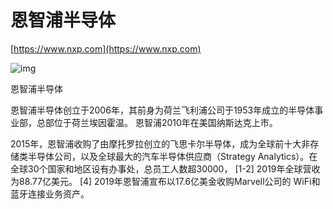 # 恩智浦半导体

[https://www.nxp.com](https://www.nxp.com)

![img](https://dss0.bdstatic.com/-0U0bnSm1A5BphGlnYG/tam-ogel/1b3251b6a1d77dd8f6d1bd0e19d98f14_222_222.jpg)

恩智浦半导体

恩智浦半导体创立于2006年，其前身为荷兰飞利浦公司于1953年成立的半导体事业部，总部位于荷兰埃因霍温。 恩智浦2010年在美国纳斯达克上市。


2015年，恩智浦收购了由摩托罗拉创立的飞思卡尔半导体，成为全球前十大非存储类半导体公司，以及全球最大的汽车半导体供应商（Strategy Analytics）。在全球30个国家和地区设有办事处，总员工人数超30000， [1-2]  2019年全球营收为88.77亿美元。 [4] 
2019年恩智浦宣布以17.6亿美金收购Marvell公司的 WiFi和蓝牙连接业务资产。